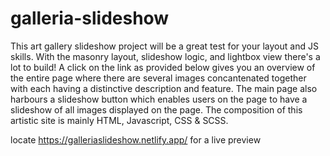 # galleria-slideshow
This art gallery slideshow project will be a great test for your layout and JS skills. With the masonry layout, slideshow logic, and lightbox view there's a lot to build!
A click on the link as provided below gives you an overview of the entire page where there are several images concantenated together with each having a distinctive description and feature.
The main page also harbours a slideshow button which enables users on the page to have a slideshow of all images displayed on the page.
The composition of this artistic site is mainly HTML, Javascript, CSS & SCSS.

locate https://galleriaslideshow.netlify.app/ for a live preview
